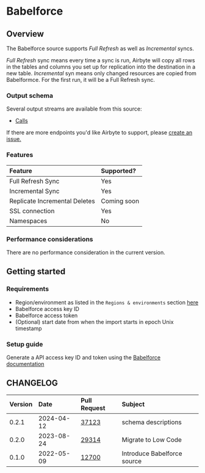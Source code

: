 # Babelforce

## Overview

The Babelforce source supports _Full Refresh_ as well as _Incremental_ syncs. 

_Full Refresh_ sync means every time a sync is run, Airbyte will copy all rows in the tables and columns you set up for replication into the destination in a new table.
_Incremental_ syn means only changed resources are copied from Babelformce. For the first run, it will be a Full Refresh sync.

### Output schema

Several output streams are available from this source:

* [Calls](https://api.babelforce.com/#af7a6b6e-b262-487f-aabd-c59e6fe7ba41)


If there are more endpoints you'd like Airbyte to support, please [create an issue.](https://github.com/airbytehq/airbyte/issues/new/choose)

### Features

| Feature | Supported? |
| :--- | :--- |
| Full Refresh Sync | Yes |
| Incremental Sync | Yes |
| Replicate Incremental Deletes | Coming soon |
| SSL connection | Yes |
| Namespaces | No |

### Performance considerations

There are no performance consideration in the current version.

## Getting started

### Requirements

* Region/environment as listed in the `Regions & environments` section [here](https://api.babelforce.com/#intro)
* Babelforce access key ID 
* Babelforce access token
* (Optional) start date from when the import starts in epoch Unix timestamp

### Setup guide

Generate a API access key ID and token using the [Babelforce documentation](https://help.babelforce.com/hc/en-us/articles/360044753932-API-documentation-and-endpoints-an-introduction-)

## CHANGELOG

| Version | Date       | Pull Request                                             | Subject                     |
|:--------|:-----------|:---------------------------------------------------------|:----------------------------|
| 0.2.1 | 2024-04-12 | [37123](https://github.com/airbytehq/airbyte/pull/37123) | schema descriptions |
 0.2.0    | 2023-08-24 | [29314](https://github.com/airbytehq/airbyte/pull/29314) | Migrate to Low Code         |
 0.1.0    | 2022-05-09 | [12700](https://github.com/airbytehq/airbyte/pull/12700) | Introduce Babelforce source |
